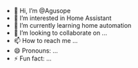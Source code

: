 - 👋 Hi, I’m @Agusope
- 👀 I’m interested in Home Assistant
- 🌱 I’m currently learning home automation
- 💞️ I’m looking to collaborate on ...
- 📫 How to reach me ...
- 😄 Pronouns: ...
- ⚡ Fun fact: ...

<!---
Agusope/Agusope is a ✨ special ✨ repository because its `README.md` (this file) appears on your GitHub profile.
You can click the Preview link to take a look at your changes.
--->
